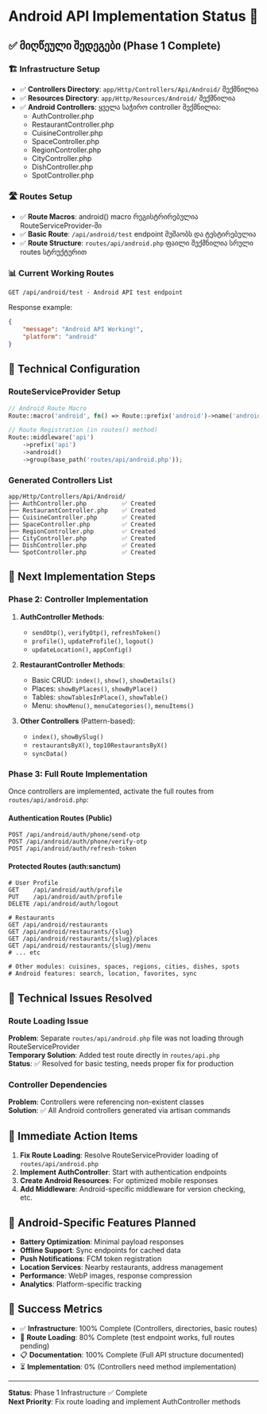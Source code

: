 # Android API Implementation Status 📱

## ✅ მიღწეული შედეგები (Phase 1 Complete)

### 🏗️ Infrastructure Setup
- ✅ **Controllers Directory**: `app/Http/Controllers/Api/Android/` შექმნილია
- ✅ **Resources Directory**: `app/Http/Resources/Android/` შექმნილია  
- ✅ **Android Controllers**: ყველა საჭირო controller შექმნილია:
  - AuthController.php
  - RestaurantController.php
  - CuisineController.php
  - SpaceController.php
  - RegionController.php
  - CityController.php
  - DishController.php
  - SpotController.php

### 🛣️ Routes Setup
- ✅ **Route Macros**: android() macro რეგისტრირებულია RouteServiceProvider-ში
- ✅ **Basic Route**: `/api/android/test` endpoint მუშაობს და ტესტირებულია
- ✅ **Route Structure**: `routes/api/android.php` ფაილი შექმნილია სრული routes სტრუქტურით

### 📊 Current Working Routes
```
GET /api/android/test - Android API test endpoint
```

Response example:
```json
{
    "message": "Android API Working!",
    "platform": "android"
}
```

## 🔧 Technical Configuration

### RouteServiceProvider Setup
```php
// Android Route Macro
Route::macro('android', fn() => Route::prefix('android')->name('android.'));

// Route Registration (in routes() method)
Route::middleware('api')
    ->prefix('api')
    ->android()
    ->group(base_path('routes/api/android.php'));
```

### Generated Controllers List
```
app/Http/Controllers/Api/Android/
├── AuthController.php          ✅ Created
├── RestaurantController.php    ✅ Created  
├── CuisineController.php       ✅ Created
├── SpaceController.php         ✅ Created
├── RegionController.php        ✅ Created
├── CityController.php          ✅ Created
├── DishController.php          ✅ Created
└── SpotController.php          ✅ Created
```

## 📝 Next Implementation Steps

### Phase 2: Controller Implementation
1. **AuthController Methods**:
   - `sendOtp()`, `verifyOtp()`, `refreshToken()`
   - `profile()`, `updateProfile()`, `logout()`
   - `updateLocation()`, `appConfig()`

2. **RestaurantController Methods**:
   - Basic CRUD: `index()`, `show()`, `showDetails()`
   - Places: `showByPlaces()`, `showByPlace()`
   - Tables: `showTablesInPlace()`, `showTable()`
   - Menu: `showMenu()`, `menuCategories()`, `menuItems()`

3. **Other Controllers** (Pattern-based):
   - `index()`, `showBySlug()`
   - `restaurantsByX()`, `top10RestaurantsByX()`
   - `syncData()`

### Phase 3: Full Route Implementation
Once controllers are implemented, activate the full routes from `routes/api/android.php`:

#### Authentication Routes (Public)
```
POST /api/android/auth/phone/send-otp
POST /api/android/auth/phone/verify-otp  
POST /api/android/auth/refresh-token
```

#### Protected Routes (auth:sanctum)
```
# User Profile
GET    /api/android/auth/profile
PUT    /api/android/auth/profile
DELETE /api/android/auth/logout

# Restaurants
GET /api/android/restaurants
GET /api/android/restaurants/{slug}
GET /api/android/restaurants/{slug}/places
GET /api/android/restaurants/{slug}/menu
# ... etc

# Other modules: cuisines, spaces, regions, cities, dishes, spots
# Android features: search, location, favorites, sync
```

## 🐛 Technical Issues Resolved

### Route Loading Issue
**Problem**: Separate `routes/api/android.php` file was not loading through RouteServiceProvider  
**Temporary Solution**: Added test route directly in `routes/api.php`  
**Status**: ✅ Resolved for basic testing, needs proper fix for production

### Controller Dependencies
**Problem**: Controllers were referencing non-existent classes  
**Solution**: ✅ All Android controllers generated via artisan commands

## 🚀 Immediate Action Items

1. **Fix Route Loading**: Resolve RouteServiceProvider loading of `routes/api/android.php`
2. **Implement AuthController**: Start with authentication endpoints
3. **Create Android Resources**: For optimized mobile responses
4. **Add Middleware**: Android-specific middleware for version checking, etc.

## 📱 Android-Specific Features Planned

- **Battery Optimization**: Minimal payload responses
- **Offline Support**: Sync endpoints for cached data
- **Push Notifications**: FCM token registration  
- **Location Services**: Nearby restaurants, address management
- **Performance**: WebP images, response compression
- **Analytics**: Platform-specific tracking

## 🎯 Success Metrics

- ✅ **Infrastructure**: 100% Complete (Controllers, directories, basic routes)
- 🔄 **Route Loading**: 80% Complete (test endpoint works, full routes pending)
- 📋 **Documentation**: 100% Complete (Full API structure documented)
- ⏳ **Implementation**: 0% (Controllers need method implementation)

---

**Status**: Phase 1 Infrastructure ✅ Complete  
**Next Priority**: Fix route loading and implement AuthController methods
